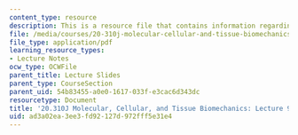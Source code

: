 ```yaml
---
content_type: resource
description: This is a resource file that contains information regarding lecture 9.
file: /media/courses/20-310j-molecular-cellular-and-tissue-biomechanics-spring-2015/ad3a02ea3ee3fd92127d972fff5e31e4_MIT20_310JS15_Lecture9.pdf
file_type: application/pdf
learning_resource_types:
- Lecture Notes
ocw_type: OCWFile
parent_title: Lecture Slides
parent_type: CourseSection
parent_uid: 54b83455-a0e0-1617-033f-e3cac6d343dc
resourcetype: Document
title: '20.310J Molecular, Cellular, and Tissue Biomechanics: Lecture 9'
uid: ad3a02ea-3ee3-fd92-127d-972fff5e31e4
---
```

